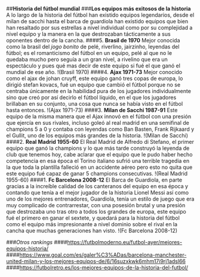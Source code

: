 ##**Historia del fútbol mundial**
###**Los equipos más exitosos de la historia**
A lo largo de la historia del fútbol han existido equipos legendarios, desde el milan de sacchi hasta el barca de guardiola han existido equipos que bien han resaltado por sus estrellas a nivel individual como por su complejidad a nivel equipo y la manera en la que destrozaban tácticamente a sus oponentes dentro de la cancha.
####5. **Brasil de 1970**
Mejor conocida como la brasil del *jogo bonito* de pelé, riverlino, jairzinho, leyendas del fútbol; es el romanticismo del fútbol en un equipo, pelé al que no le quedaba mucho pero seguía a un gran nivel, a rivelino que era un espectáculo y pues qué mas decir de este equipo si fué el que ganó el mundial de ese año.
!(Brasil 1970)
####4. **Ajax 1971-73**
Mejor conocido como el ajax de johan cruyff, este equipo ganó tres copas de europa, lo dirigió stefan kovacs, fué un equipo que cambió el fútbol porque no se centraba únicamente en la habilidad pura de los jugadores individualmente sino que creó por así decirlo el fútbol líquido, en el que los jugadores brillaban en su conjunto, una cosa que nunca se había visto en el fútbol hasta entonces.
!(Ajax 1971-73)
####3. **Milan de Sacchi 1987-91**
Este equipo de la misma manera que el Ajax innovó en el fútbol con una presión que ejercía en sus rivales, incluso goleó al real madrid en una semifinal de champions 5 a 0 y contaba con leyendas como Ban Basten, Frank Rijkaard y el Gullit, uno de los equipos más grandes de la historia.
!(Milan de Sacchi)
####2. **Real Madrid 1955-60**
El Real Madrid de Alfredo di Stefano, el primer equipo que ganó la champions y lo que más tarde construyó la leyenda de club que tenemos hoy, cabe aclarar que el equipo que le pudo haber hecho competencia en esa época el Torino italiano sufrió una terrible tragedia en la que toda la plantilla falleció en un accidente aéreo pero esto no quita que este equipo fué capaz de ganar 5 champions consecutivas.
!(Real Madrid 1955-60)
####1. **Fc Barcelona 2008-12**
El Barca de Guardiola, en parte gracias a la increíble calidad de los canteranos del equipo en esa época y contando que tenía a el mejor jugador de la historia Lionel Messi así como uno de los mejores entrenadores, Guardiola, tenía un estilo de juego que era muy complicado de contrarrestar, con una posesión brutal y una presión que destrozaba uno tras otro a todos los grandes de europa, este equipo fué el primero en ganar el sextete, y quedará para la historia del fútbol como el equipo más impresionante a nivel dominio sobre el rival en la cancha que muchas generaciones han visto.
!(Fc Barcelona 2008-12)

###*Otros rankings*
####https://futbolmoderno.eu/futbol-ayer/mejores-equipos-historia/
####https://www.goal.com/es/galer%C3%ADas/barcelona-manchester-united-milan-y-los-mejores-equipos-de/6/16suzxkwk6mhm17i9rj1adsl66
####https://futbolretro.es/los-mejores-equipos-de-la-historia-del-futbol/
